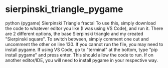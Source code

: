 # sierpinski_triangle_pygame
python (pygame) Sierpinski Triangle fractal
To use this, simply download the code to whatever editor you like (I was using VS Code), and run it. There are 2 different options, the base Sierpinski triangle and my created "Sierpinski square". To switch between, simply comment one out and uncomment the other on line 130. 
If you cannot run the file, you may need to install pygame. If using VS Code, go to "terminal" at the bottom, type "pip install pygame" and press enter. This should allow the code to run. If on another editor/IDE, you will need to install pygame in your respective way.
